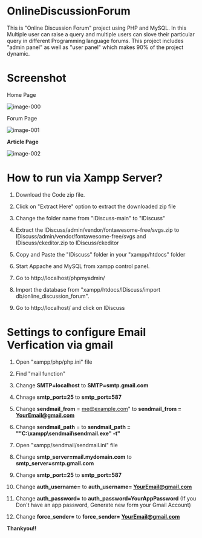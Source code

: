 # OnlineDiscussionForum
This is "Online Discussion Forum" project using PHP and MySQL.
In this Multiple user can raise a query and multiple users can slove their particular query in different Programming language forums.
This project includes "admin panel" as well as "user panel" which makes 90% of the project dynamic.
# Screenshot
Home Page

![image-000](https://user-images.githubusercontent.com/74658164/181384523-78ada5e3-51b9-4422-af52-2d1a723c6709.jpg)

Forum Page

![image-001](https://user-images.githubusercontent.com/74658164/181384658-13fc5572-4a75-4b45-9e4e-d6720579b062.jpg)

**Article Page**

![image-002](https://user-images.githubusercontent.com/74658164/181384802-52b906fa-67bb-4585-a130-88a54c7ff6df.jpg)

# How to run via Xampp Server? 
1)  Download the Code zip file.

2)  Click on "Extract Here" option to extract the downloaded zip file

3)  Change the folder name from "IDiscuss-main" to "IDiscuss"

4)  Extract the IDiscuss/admin/vendor/fontawesome-free/svgs.zip to IDiscuss/admin/vendor/fontawesome-free/svgs and IDiscuss/ckeditor.zip to IDiscuss/ckeditor

5)  Copy and Paste the "IDiscuss" folder in your "xampp/htdocs" folder

6)  Start Appache and MySQL from xampp control panel.
 
7)  Go to http://localhost/phpmyadmin/

8)  Import the database from "xampp/htdocs/IDiscuss/import db/online_discussion_forum".

9)  Go to http://localhost/ and click on IDiscuss

# Settings to configure Email Verfication via gmail

1) Open "xampp/php/php.ini" file
2) Find "mail function"
3) Change **SMTP=localhost** to **SMTP=smtp.gmail.com**
4) Chnage **smtp_port=25** to **smtp_port=587**
5) Change **sendmail_from** = me@example.com" to **sendmail_from = YourEmail@gmail.com**
6) Change **sendmail_path** = to **sendmail_path = "\"C:\xampp\sendmail\sendmail.exe\" -t"**

7) Open "xampp/sendmail/sendmail.ini" file
8) Change **smtp_server=mail.mydomain.com** to **smtp_server=smtp.gmail.com**
9) Change **smtp_port=25** to **smtp_port=587**
10) Change **auth_username=** to **auth_username= YourEmail@gmail.com**
11) Change **auth_password=** to **auth_password=YourAppPassword** (If you Don't have an app password, Generate new form your Gmail Account)
12) Change **force_sender=** to **force_sender= YourEmail@gmail.com**

   **Thankyou!!**


